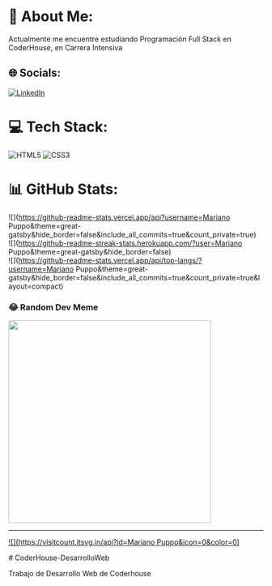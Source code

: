 # 💫 About Me:
Actualmente me encuentre estudiando Programación Full Stack en CoderHouse, en Carrera Intensiva


## 🌐 Socials:
[![LinkedIn](https://img.shields.io/badge/LinkedIn-%230077B5.svg?logo=linkedin&logoColor=white)](https://linkedin.com/in/https://www.linkedin.com/in/mariano-abel-puppo-14a85022b/) 

# 💻 Tech Stack:
![HTML5](https://img.shields.io/badge/html5-%23E34F26.svg?style=for-the-badge&logo=html5&logoColor=white) ![CSS3](https://img.shields.io/badge/css3-%231572B6.svg?style=for-the-badge&logo=css3&logoColor=white)
# 📊 GitHub Stats:
![](https://github-readme-stats.vercel.app/api?username=Mariano Puppo&theme=great-gatsby&hide_border=false&include_all_commits=true&count_private=true)<br/>
![](https://github-readme-streak-stats.herokuapp.com/?user=Mariano Puppo&theme=great-gatsby&hide_border=false)<br/>
![](https://github-readme-stats.vercel.app/api/top-langs/?username=Mariano Puppo&theme=great-gatsby&hide_border=false&include_all_commits=true&count_private=true&layout=compact)

### 😂 Random Dev Meme
<img src='https://randommeme-five.vercel.app/' style="height: 400px;"/>

---
[![](https://visitcount.itsvg.in/api?id=Mariano Puppo&icon=0&color=0)](https://visitcount.itsvg.in)

<!-- Proudly created with GPRM ( https://gprm.itsvg.in ) --># CoderHouse-DesarrolloWeb
Trabajo de Desarrollo Web de Coderhouse
